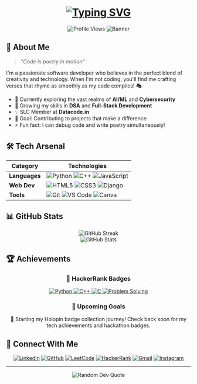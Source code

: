<div align="center">
  
  <!-- Dynamic typing effect -->
  <h1 align="center">
    <a href="https://git.io/typing-svg">
      <img src="https://readme-typing-svg.demolab.com?font=Fira+Code&weight=600&size=28&duration=4000&pause=1000&color=6AD3F7&center=true&vCenter=true&random=false&width=600&lines=Hi+there%2C+I%27m+Shivam!+%F0%9F%91%8B;A+Creative+Developer+%F0%9F%92%BB;Building+Digital+Solutions+%F0%9F%8C%9F;Always+Learning%2C+Always+Growing" alt="Typing SVG"/>
    </a>
  </h1>

  <!-- Profile views counter -->
  <img src="https://komarev.com/ghpvc/?username=shivamr021&style=flat-square&color=blue" alt="Profile Views"/>

  <!-- Cool banner image -->
  <img src="https://raw.githubusercontent.com/halfrost/halfrost/master/icons/header_.png" alt="Banner"/>
</div>

## 🚀 About Me

> *"Code is poetry in motion"* 

I'm a passionate software developer who believes in the perfect blend of creativity and technology. When I'm not coding, you'll find me crafting verses that rhyme as smoothly as my code compiles! 🎭

- 🔭 Currently exploring the vast realms of **AI/ML** and **Cybersecurity**
- 🌱 Growing my skills in **DSA** and **Full-Stack Development**
- 💡 SLC Member at **Datacode.in**
- 🎯 Goal: Contributing to projects that make a difference
- ⚡ Fun fact: I can debug code and write poetry simultaneously!

## 🛠️ Tech Arsenal

<div align="center">

| Category | Technologies |
|----------|-------------|
| **Languages** | ![Python](https://img.shields.io/badge/Python-FFD43B?style=for-the-badge&logo=python&logoColor=blue) ![C++](https://img.shields.io/badge/C%2B%2B-00599C?style=for-the-badge&logo=c%2B%2B&logoColor=white) ![JavaScript](https://img.shields.io/badge/JavaScript-323330?style=for-the-badge&logo=javascript&logoColor=F7DF1E) |
| **Web Dev** | ![HTML5](https://img.shields.io/badge/HTML5-E34F26?style=for-the-badge&logo=html5&logoColor=white) ![CSS3](https://img.shields.io/badge/CSS3-1572B6?style=for-the-badge&logo=css3&logoColor=white) ![Django](https://img.shields.io/badge/Django-092E20?style=for-the-badge&logo=django&logoColor=green) |
| **Tools** | ![Git](https://img.shields.io/badge/GIT-E44C30?style=for-the-badge&logo=git&logoColor=white) ![VS Code](https://img.shields.io/badge/VSCode-0078D4?style=for-the-badge&logo=visual%20studio%20code&logoColor=white) ![Canva](https://img.shields.io/badge/Canva-%2300C4CC.svg?&style=for-the-badge&logo=Canva&logoColor=white) |

</div>

## 📊 GitHub Stats

<div align="center">
  <img src="https://github-readme-streak-stats.herokuapp.com/?user=shivamr021&theme=tokyonight" alt="GitHub Streak"/>
  <br/>
  <img src="https://github-readme-stats.vercel.app/api?username=shivamr021&show_icons=true&theme=tokyonight" alt="GitHub Stats"/>
</div>

## 🏆 Achievements
<div align="center">
  
### 🌟 HackerRank Badges
<p align="center">
  <a href="https://www.hackerrank.com/profile/shivamrathod145">
    <img src="https://img.shields.io/badge/Python-5%20⭐-yellow?style=for-the-badge&logo=python" alt="Python"/>
    <img src="https://img.shields.io/badge/C++-5%20⭐-blue?style=for-the-badge&logo=c%2B%2B" alt="C++"/>
    <img src="https://img.shields.io/badge/C-4%20⭐-darkblue?style=for-the-badge&logo=c" alt="C"/>
    <img src="https://img.shields.io/badge/Problem%20Solving-3%20⭐-green?style=for-the-badge&logo=hackerrank" alt="Problem Solving"/>
  </a>
</p>

### 🎯 Upcoming Goals
<p>🌟 Starting my Holopin badge collection journey! Check back soon for my tech achievements and hackathon badges.</p>

</div>

## 🤝 Connect With Me

<div align="center">
  
[![LinkedIn](https://img.shields.io/badge/LinkedIn-0077B5?style=for-the-badge&logo=linkedin&logoColor=white)](https://www.linkedin.com/in/shivamrathod021/)
[![GitHub](https://img.shields.io/badge/GitHub-100000?style=for-the-badge&logo=github&logoColor=white)](https://github.com/shivamr021)
[![LeetCode](https://img.shields.io/badge/-LeetCode-FFA116?style=for-the-badge&logo=LeetCode&logoColor=black)](https://leetcode.com/u/shivam021/)
[![HackerRank](https://img.shields.io/badge/-Hackerrank-2EC866?style=for-the-badge&logo=HackerRank&logoColor=white)](https://www.hackerrank.com/profile/shivamrathod145)
[![Gmail](https://img.shields.io/badge/Gmail-D14836?style=for-the-badge&logo=gmail&logoColor=white)](mailto:shivamrathod145@gmail.com)
[![Instagram](https://img.shields.io/badge/Instagram-E4405F?style=for-the-badge&logo=instagram&logoColor=white)](https://www.instagram.com/shivam_r_021/)

</div>

---

<div align="center">
  <img src="https://quotes-github-readme.vercel.app/api?type=horizontal&theme=tokyonight" alt="Random Dev Quote"/>
</div>


